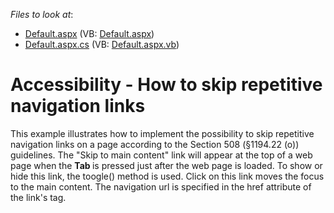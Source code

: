 <!-- default file list -->
*Files to look at*:

* [Default.aspx](./CS/Default.aspx) (VB: [Default.aspx](./VB/Default.aspx))
* [Default.aspx.cs](./CS/Default.aspx.cs) (VB: [Default.aspx.vb](./VB/Default.aspx.vb))
<!-- default file list end -->
# Accessibility - How to skip repetitive navigation links


<p>This example illustrates how to implement the possibility to skip repetitive navigation links on a page according to the Section 508 (§1194.22 (o)) guidelines. The "Skip to main content" link will appear at the top of a web page when the <strong>Tab </strong>is pressed just after the web page is loaded. To show or hide this link, the toogle() method is used. Click on this link moves the focus to the main content. The navigation url is specified in the href attribute of the link's <a> tag. </p>

<br/>


